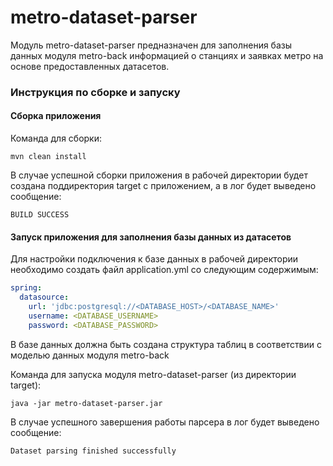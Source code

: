 # metro-dataset-parser

Модуль metro-dataset-parser предназначен для заполнения базы данных модуля metro-back информацией о станциях и заявках метро на основе предоставленных датасетов.

### Инструкция по сборке и запуску

#### Сборка приложения

Команда для сборки:

`mvn clean install`

В случае успешной сборки приложения в рабочей директории будет создана поддиректория target с приложением, а в лог будет выведено сообщение:

`BUILD SUCCESS`

#### Запуск приложения для заполнения базы данных из датасетов

Для настройки подключения к базе данных в рабочей директории необходимо создать файл application.yml со следующим содержимым:

```yaml
spring:
  datasource:
    url: 'jdbc:postgresql://<DATABASE_HOST>/<DATABASE_NAME>'
    username: <DATABASE_USERNAME>
    password: <DATABASE_PASSWORD>
```

В базе данных должна быть создана структура таблиц в соответствии с моделью данных модуля metro-back

Команда для запуска модуля metro-dataset-parser (из директории target):

`java -jar metro-dataset-parser.jar`

В случае успешного завершения работы парсера в лог будет выведено сообщение:

`Dataset parsing finished successfully`